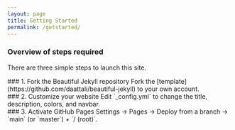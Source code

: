 ```yaml
---
layout: page
title: Getting Started
permalink: /getstarted/
---
```


### Overview of steps required
There are three simple steps to launch this site.

<div class="gs-section-01" markdown="1">
### 1. Fork the Beautiful Jekyll repository
Fork the [template](https://github.com/daattali/beautiful-jekyll) to your own account.
</div>

<div class="gs-section-02" markdown="1">
### 2. Customize your website
Edit `_config.yml` to change the title, description, colors, and navbar.
</div>

<div class="gs-section-03" markdown="1">
### 3. Activate GitHub Pages
Settings → Pages → Deploy from a branch → `main` (or `master`) + `/ (root)`.
</div>

<style>
.gs-section-01 h3 { color: red; }
.gs-section-02 h3 { color: blue; }
.gs-section-03 h3 { color: green; }
</style>
